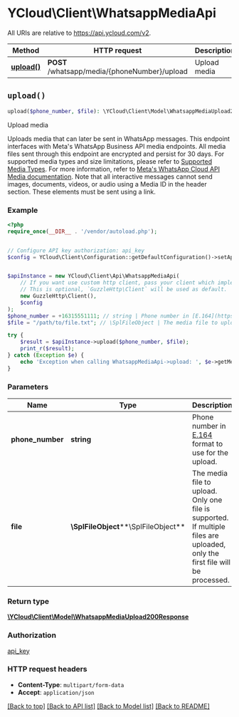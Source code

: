 # YCloud\Client\WhatsappMediaApi

All URIs are relative to https://api.ycloud.com/v2.

Method | HTTP request | Description
------------- | ------------- | -------------
[**upload()**](WhatsappMediaApi.md#upload) | **POST** /whatsapp/media/{phoneNumber}/upload | Upload media


## `upload()`

```php
upload($phone_number, $file): \YCloud\Client\Model\WhatsappMediaUpload200Response
```

Upload media

Uploads media that can later be sent in WhatsApp messages. This endpoint interfaces with Meta's WhatsApp Business API media endpoints. All media files sent through this endpoint are encrypted and persist for 30 days.  For supported media types and size limitations, please refer to [Supported Media Types](https://developers.facebook.com/docs/whatsapp/cloud-api/reference/media#supported-media-types).  For more information, refer to [Meta's WhatsApp Cloud API Media documentation](https://developers.facebook.com/docs/whatsapp/cloud-api/reference/media).  Note that all interactive messages cannot send images, documents, videos, or audio using a Media ID in the header section. These elements must be sent using a link.

### Example

```php
<?php
require_once(__DIR__ . '/vendor/autoload.php');


// Configure API key authorization: api_key
$config = YCloud\Client\Configuration::getDefaultConfiguration()->setApiKey('X-API-Key', 'YOUR_API_KEY');


$apiInstance = new YCloud\Client\Api\WhatsappMediaApi(
    // If you want use custom http client, pass your client which implements `GuzzleHttp\ClientInterface`.
    // This is optional, `GuzzleHttp\Client` will be used as default.
    new GuzzleHttp\Client(),
    $config
);
$phone_number = +16315551111; // string | Phone number in [E.164](https://en.wikipedia.org/wiki/E.164) format to use for the upload.
$file = "/path/to/file.txt"; // \SplFileObject | The media file to upload. Only one file is supported. If multiple files are uploaded, only the first file will be processed.

try {
    $result = $apiInstance->upload($phone_number, $file);
    print_r($result);
} catch (Exception $e) {
    echo 'Exception when calling WhatsappMediaApi->upload: ', $e->getMessage(), PHP_EOL;
}
```

### Parameters

Name | Type | Description  | Notes
------------- | ------------- | ------------- | -------------
 **phone_number** | **string**| Phone number in [E.164](https://en.wikipedia.org/wiki/E.164) format to use for the upload. |
 **file** | **\SplFileObject****\SplFileObject**| The media file to upload. Only one file is supported. If multiple files are uploaded, only the first file will be processed. |

### Return type

[**\YCloud\Client\Model\WhatsappMediaUpload200Response**](../Model/WhatsappMediaUpload200Response.md)

### Authorization

[api_key](../../README.md#api_key)

### HTTP request headers

- **Content-Type**: `multipart/form-data`
- **Accept**: `application/json`

[[Back to top]](#) [[Back to API list]](../../README.md#endpoints)
[[Back to Model list]](../../README.md#models)
[[Back to README]](../../README.md)
